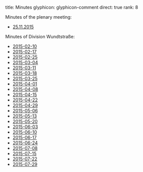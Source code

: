 title: Minutes
glyphicon: glyphicon-comment
direct: true
rank: 8

Minutes of the plenary meeting:

* [25.11.2015](../../documents/protocols/VV/Protokoll_Vollversammlung_2015-11-25.pdf)

Minutes of Division Wundtstraße:

* [2015-02-10](../../documents/protocols/wu/Protokoll_2015-02-10_Public.pdf)
* [2015-02-17](../../documents/protocols/wu/Protokoll_2015-02-17_Public.pdf)
* [2015-02-25](../../documents/protocols/wu/Protokoll_2015-02-25_Public.pdf)
* [2015-03-04](../../documents/protocols/wu/Protokoll_2015-03-04_Public.pdf)
* [2015-03-11](../../documents/protocols/wu/Protokoll_2015-03-11_Public.pdf)
* [2015-03-18](../../documents/protocols/wu/Protokoll_2015-03-18_Public.pdf)
* [2015-03-25](../../documents/protocols/wu/Protokoll_2015-03-25_Public.pdf)
* [2015-04-01](../../documents/protocols/wu/Protokoll_2015-04-01_Public.pdf)
* [2015-04-08](../../documents/protocols/wu/Protokoll_2015-04-08_Public.pdf)
* [2015-04-15](../../documents/protocols/wu/Protokoll_2015-04-15_Public.pdf)
* [2015-04-22](../../documents/protocols/wu/Protokoll_2015-04-22_Public.pdf)
* [2015-04-29](../../documents/protocols/wu/Protokoll_2015-04-29_Public.pdf)
* [2015-05-06](../../documents/protocols/wu/Protokoll_2015-05-06_Public.pdf)
* [2015-05-13](../../documents/protocols/wu/Protokoll_2015-05-13_Public.pdf)
* [2015-05-20](../../documents/protocols/wu/Protokoll_2015-05-20_Public.pdf)
* [2015-06-03](../../documents/protocols/wu/Protokoll_2015-06-03_Public.pdf)
* [2015-06-10](../../documents/protocols/wu/Protokoll_2015-06-10_Public.pdf)
* [2015-06-17](../../documents/protocols/wu/Protokoll_2015-06-17_Public.pdf)
* [2015-06-24](../../documents/protocols/wu/Protokoll_2015-06-24_Public.pdf)
* [2015-07-08](../../documents/protocols/wu/Protokoll_2015-07-08_Public.pdf)
* [2015-07-15](../../documents/protocols/wu/Protokoll_2015-07-15_Public.pdf)
* [2015-07-22](../../documents/protocols/wu/Protokoll_2015-07-22_Public.pdf)
* [2015-07-29](../../documents/protocols/wu/Protokoll_2015-07-29_Public.pdf)
